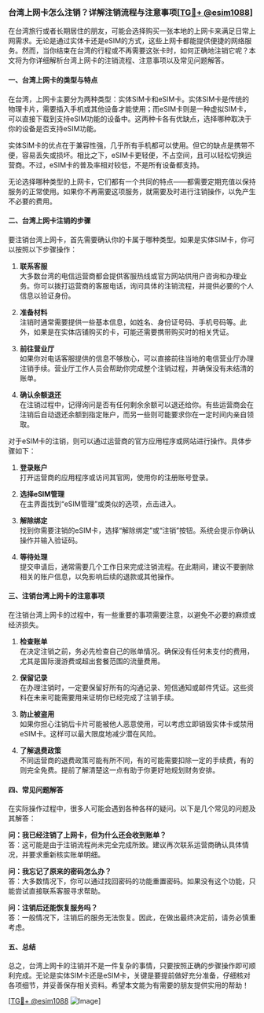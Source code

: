 ### 台湾上网卡怎么注销？详解注销流程与注意事项[[TG💪+ @esim1088](https://t.me/s/esim1088)]

在台湾旅行或者长期居住的朋友，可能会选择购买一张本地的上网卡来满足日常上网需求。无论是通过实体卡还是eSIM的方式，这些上网卡都能提供便捷的网络服务。然而，当你结束在台湾的行程或不再需要这张卡时，如何正确地注销它呢？本文将为你详细解析台湾上网卡的注销流程、注意事项以及常见问题解答。

#### 一、台湾上网卡的类型与特点

在台湾，上网卡主要分为两种类型：实体SIM卡和eSIM卡。实体SIM卡是传统的物理卡片，需要插入手机或其他设备才能使用；而eSIM卡则是一种虚拟SIM卡，可以直接下载到支持eSIM功能的设备中。这两种卡各有优缺点，选择哪种取决于你的设备是否支持eSIM功能。

实体SIM卡的优点在于兼容性强，几乎所有手机都可以使用。但它的缺点是携带不便，容易丢失或损坏。相比之下，eSIM卡更轻便，不占空间，且可以轻松切换运营商。不过，eSIM卡的普及率相对较低，不是所有设备都支持。

无论选择哪种类型的上网卡，它们都有一个共同的特点——都需要定期充值以保持服务的正常使用。如果你不再需要这项服务，就需要及时进行注销操作，以免产生不必要的费用。

#### 二、台湾上网卡注销的步骤

要注销台湾上网卡，首先需要确认你的卡属于哪种类型。如果是实体SIM卡，你可以按照以下步骤操作：

1. **联系客服**  
   大多数台湾的电信运营商都会提供客服热线或官方网站供用户咨询和办理业务。你可以拨打运营商的客服电话，询问具体的注销流程，并提供必要的个人信息以验证身份。

2. **准备材料**  
   注销时通常需要提供一些基本信息，如姓名、身份证号码、手机号码等。此外，如果是在实体店铺购买的卡，可能还需要携带购买时的相关凭证。

3. **前往营业厅**  
   如果你对电话客服提供的信息不够放心，可以直接前往当地的电信营业厅办理注销手续。营业厅工作人员会帮助你完成整个注销过程，并确保没有未结清的账单。

4. **确认余额退还**  
   在注销过程中，记得询问是否有任何剩余余额可以退还给你。有些运营商会在注销后自动退还余额到指定账户，而另一些则可能要求你在一定时间内亲自领取。

对于eSIM卡的注销，则可以通过运营商的官方应用程序或网站进行操作。具体步骤如下：

1. **登录账户**  
   打开运营商的应用程序或访问其官网，使用你的注册账号登录。

2. **选择eSIM管理**  
   在主界面找到“eSIM管理”或类似的选项，点击进入。

3. **解除绑定**  
   找到你需要注销的eSIM卡，选择“解除绑定”或“注销”按钮。系统会提示你确认操作并输入验证码。

4. **等待处理**  
   提交申请后，通常需要几个工作日来完成注销流程。在此期间，建议不要删除相关的账户信息，以免影响后续的退款或其他操作。

#### 三、注销台湾上网卡的注意事项

在注销台湾上网卡的过程中，有一些重要的事项需要注意，以避免不必要的麻烦或经济损失。

1. **检查账单**  
   在决定注销之前，务必先检查自己的账单情况。确保没有任何未支付的费用，尤其是国际漫游费或超出套餐范围的流量费用。

2. **保留记录**  
   在办理注销时，一定要保留好所有的沟通记录、短信通知或邮件凭证。这些资料在未来可能需要用来证明你已经完成了注销手续。

3. **防止被盗用**  
   如果你担心注销后卡片可能被他人恶意使用，可以考虑立即销毁实体卡或禁用eSIM卡。这样可以最大限度地减少潜在风险。

4. **了解退费政策**  
   不同运营商的退费政策可能有所不同，有的可能需要扣除一定的手续费，有的则完全免费。提前了解清楚这一点有助于你更好地规划财务安排。

#### 四、常见问题解答

在实际操作过程中，很多人可能会遇到各种各样的疑问。以下是几个常见的问题及其解答：

**问：我已经注销了上网卡，但为什么还会收到账单？**  
答：这可能是由于注销流程尚未完全完成所致。建议再次联系运营商确认具体情况，并要求重新核实账单明细。

**问：我忘记了原来的密码怎么办？**  
答：大多数情况下，你可以通过找回密码的功能重置密码。如果没有这个功能，只能尝试直接联系客服寻求帮助。

**问：注销后还能恢复服务吗？**  
答：一般情况下，注销后的服务无法恢复。因此，在做出最终决定前，请务必慎重考虑。

#### 五、总结

总之，台湾上网卡的注销并不是一件复杂的事情，只要按照正确的步骤操作即可顺利完成。无论是实体SIM卡还是eSIM卡，关键是要提前做好充分准备，仔细核对各项细节，并妥善保存相关资料。希望本文能为有需要的朋友提供实用的帮助！

[[TG💪+ @esim1088](https://t.me/s/esim1088) ![Image](https://i.postimg.cc/4NQfJmqS/Snipaste-2025-05-13-00-14-12.png)]